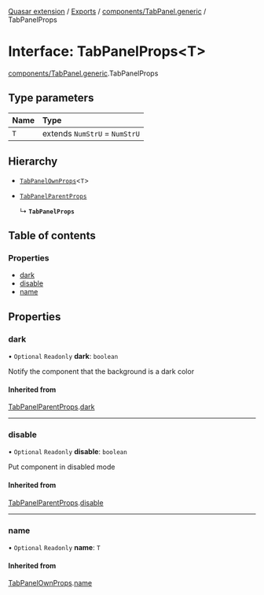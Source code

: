 [Quasar extension](../index.md) / [Exports](../modules.md) / [components/TabPanel.generic](../modules/components_TabPanel_generic.md) / TabPanelProps

# Interface: TabPanelProps<T\>

[components/TabPanel.generic](../modules/components_TabPanel_generic.md).TabPanelProps

## Type parameters

| Name | Type |
| :------ | :------ |
| `T` | extends `NumStrU` = `NumStrU` |

## Hierarchy

- [`TabPanelOwnProps`](components_TabPanel_generic.TabPanelOwnProps.md)<`T`\>

- [`TabPanelParentProps`](components_TabPanel_generic.TabPanelParentProps.md)

  ↳ **`TabPanelProps`**

## Table of contents

### Properties

- [dark](components_TabPanel_generic.TabPanelProps.md#dark)
- [disable](components_TabPanel_generic.TabPanelProps.md#disable)
- [name](components_TabPanel_generic.TabPanelProps.md#name)

## Properties

### dark

• `Optional` `Readonly` **dark**: `boolean`

Notify the component that the background is a dark color

#### Inherited from

[TabPanelParentProps](components_TabPanel_generic.TabPanelParentProps.md).[dark](components_TabPanel_generic.TabPanelParentProps.md#dark)

___

### disable

• `Optional` `Readonly` **disable**: `boolean`

Put component in disabled mode

#### Inherited from

[TabPanelParentProps](components_TabPanel_generic.TabPanelParentProps.md).[disable](components_TabPanel_generic.TabPanelParentProps.md#disable)

___

### name

• `Optional` `Readonly` **name**: `T`

#### Inherited from

[TabPanelOwnProps](components_TabPanel_generic.TabPanelOwnProps.md).[name](components_TabPanel_generic.TabPanelOwnProps.md#name)
